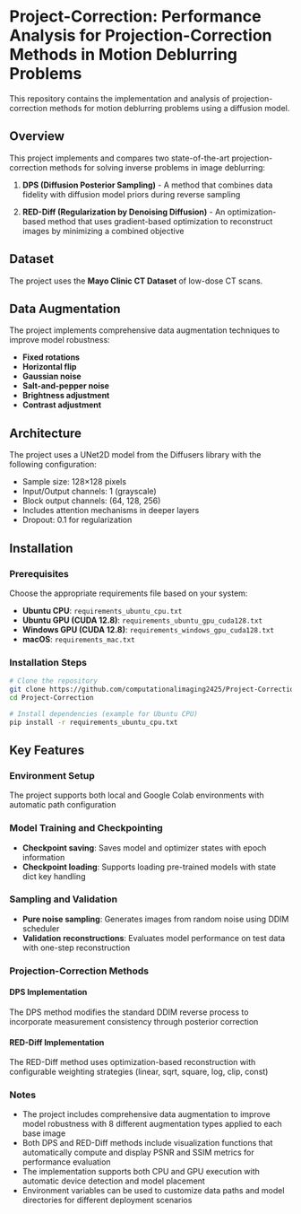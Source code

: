 


# Project-Correction: Performance Analysis for Projection-Correction Methods in Motion Deblurring Problems

This repository contains the implementation and analysis of projection-correction methods for motion deblurring problems using a diffusion model.

## Overview

This project implements and compares two state-of-the-art projection-correction methods for solving inverse problems in image deblurring:

1. **DPS (Diffusion Posterior Sampling)** - A method that combines data fidelity with diffusion model priors during reverse sampling

2. **RED-Diff (Regularization by Denoising Diffusion)** - An optimization-based method that uses gradient-based optimization to reconstruct images by minimizing a combined objective

## Dataset

The project uses the **Mayo Clinic CT Dataset** of low-dose CT scans.

## Data Augmentation

The project implements comprehensive data augmentation techniques to improve model robustness:

- **Fixed rotations**
- **Horizontal flip**
- **Gaussian noise**
- **Salt-and-pepper noise**
- **Brightness adjustment**
- **Contrast adjustment**

## Architecture

The project uses a UNet2D model from the Diffusers library with the following configuration:

- Sample size: 128×128 pixels
- Input/Output channels: 1 (grayscale)
- Block output channels: (64, 128, 256)
- Includes attention mechanisms in deeper layers
- Dropout: 0.1 for regularization

## Installation

### Prerequisites

Choose the appropriate requirements file based on your system:

- **Ubuntu CPU**: `requirements_ubuntu_cpu.txt`
- **Ubuntu GPU (CUDA 12.8)**: `requirements_ubuntu_gpu_cuda128.txt`
- **Windows GPU (CUDA 12.8)**: `requirements_windows_gpu_cuda128.txt`
- **macOS**: `requirements_mac.txt`

### Installation Steps

```bash
# Clone the repository
git clone https://github.com/computationalimaging2425/Project-Correction.git
cd Project-Correction

# Install dependencies (example for Ubuntu CPU)
pip install -r requirements_ubuntu_cpu.txt
```

## Key Features

### Environment Setup

The project supports both local and Google Colab environments with automatic path configuration

### Model Training and Checkpointing

- **Checkpoint saving**: Saves model and optimizer states with epoch information
- **Checkpoint loading**: Supports loading pre-trained models with state dict key handling

### Sampling and Validation

- **Pure noise sampling**: Generates images from random noise using DDIM scheduler
- **Validation reconstructions**: Evaluates model performance on test data with one-step reconstruction

### Projection-Correction Methods

#### DPS Implementation
The DPS method modifies the standard DDIM reverse process to incorporate measurement consistency through posterior correction

#### RED-Diff Implementation  
The RED-Diff method uses optimization-based reconstruction with configurable weighting strategies (linear, sqrt, square, log, clip, const)

### Notes
- The project includes comprehensive data augmentation to improve model robustness with 8 different augmentation types applied to each base image
- Both DPS and RED-Diff methods include visualization functions that automatically compute and display PSNR and SSIM metrics for performance evaluation
- The implementation supports both CPU and GPU execution with automatic device detection and model placement
- Environment variables can be used to customize data paths and model directories for different deployment scenarios
